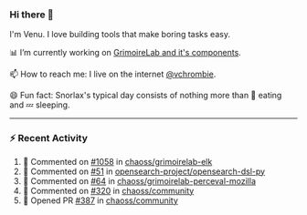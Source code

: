 ### Hi there 👋

I'm Venu. I love building tools that make boring tasks easy.

📊 I’m currently working on [GrimoireLab and it's components](https://chaoss.github.io/grimoirelab).

📫 How to reach me: I live on the internet [@vchrombie](https://www.google.co.in/search?q=vchrombie).

😄 Fun fact: Snorlax's typical day consists of nothing more than :doughnut: eating and :zzz: sleeping.

---

### :zap: Recent Activity

<!--RECENT_ACTIVITY:start-->
1. 💬 Commented on [#1058](https://github.com/chaoss/grimoirelab-elk/pull/1058#issuecomment-1140376590) in [chaoss/grimoirelab-elk](https://github.com/chaoss/grimoirelab-elk)
2. 💬 Commented on [#51](https://github.com/opensearch-project/opensearch-dsl-py/pull/51#issuecomment-1140188589) in [opensearch-project/opensearch-dsl-py](https://github.com/opensearch-project/opensearch-dsl-py)
3. 💬 Commented on [#64](https://github.com/chaoss/grimoirelab-perceval-mozilla/pull/64#issuecomment-1139476841) in [chaoss/grimoirelab-perceval-mozilla](https://github.com/chaoss/grimoirelab-perceval-mozilla)
4. 💬 Commented on [#320](https://github.com/chaoss/community/issues/320#issuecomment-1139373915) in [chaoss/community](https://github.com/chaoss/community)
5. 💪 Opened PR [#387](https://github.com/chaoss/community/pull/387) in [chaoss/community](https://github.com/chaoss/community)
<!--RECENT_ACTIVITY:end-->

<!--
**vchrombie/vchrombie** is a ✨ _special_ ✨ repository because its `README.md` (this file) appears on your GitHub profile.

Here are some ideas to get you started:

- 🔭 I’m currently working on ...
- 🌱 I’m currently learning ...
- 👯 I’m looking to collaborate on ...
- 🤔 I’m looking for help with ...
- 💬 Ask me about ...
- 📫 How to reach me: ...
- 😄 Pronouns: ...
- ⚡ Fun fact: ...
-->

